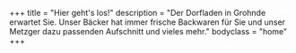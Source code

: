 +++
title       = "Hier geht's los!"
description = "Der Dorfladen in Grohnde erwartet Sie. Unser Bäcker hat immer frische Backwaren für Sie und unser Metzger dazu passenden Aufschnitt und vieles mehr."
bodyclass   = "home"
+++
